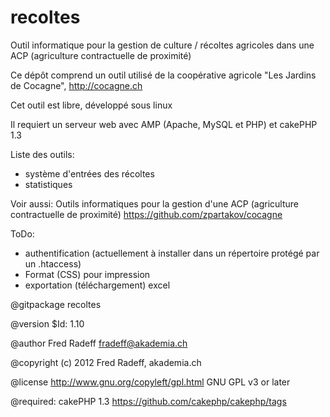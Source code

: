 recoltes
========

Outil informatique pour la gestion de culture / récoltes agricoles dans une ACP (agriculture contractuelle de proximité)

Ce dépôt comprend un outil utilisé de la coopérative agricole "Les Jardins de Cocagne", http://cocagne.ch

Cet outil est libre, développé sous linux

Il requiert un serveur web avec AMP (Apache, MySQL et PHP) et cakePHP 1.3

Liste des outils:

- système d'entrées des récoltes
- statistiques

Voir aussi:
Outils informatiques pour la gestion d'une ACP (agriculture contractuelle de proximité)
https://github.com/zpartakov/cocagne 

ToDo: 

- authentification (actuellement à installer dans un répertoire protégé par un .htaccess)
- Format (CSS) pour impression
- exportation (téléchargement) excel


@gitpackage recoltes

@version $Id: 1.10

@author Fred Radeff fradeff@akademia.ch

@copyright (c) 2012 Fred Radeff, akademia.ch

@license http://www.gnu.org/copyleft/gpl.html GNU GPL v3 or later

@required: cakePHP 1.3 https://github.com/cakephp/cakephp/tags
